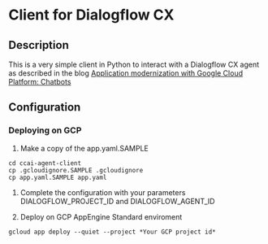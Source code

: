 # Client for Dialogflow CX

## Description

This is a very simple client in Python to interact with a Dialogflow CX agent as described in the blog [Application modernization with Google Cloud Platform: Chatbots](https://blogs.sap.com/2021/03/09/application-modernization-with-google-cloud-platform-chatbots/)

## Configuration

### Deploying on GCP

1. Make a copy of the app.yaml.SAMPLE

```shell
cd ccai-agent-client 
cp .gcloudignore.SAMPLE .gcloudignore 
cp app.yaml.SAMPLE app.yaml
```

1. Complete the configuration with your parameters DIALOGFLOW_PROJECT_ID and DIALOGFLOW_AGENT_ID

1. Deploy on GCP AppEngine Standard enviroment 

```shell
gcloud app deploy --quiet --project *Your GCP project id*
```
